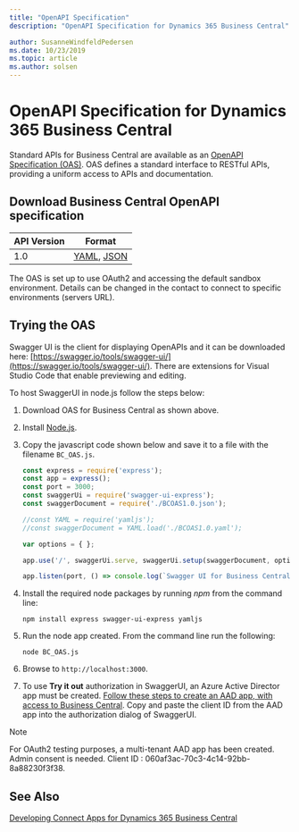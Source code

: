 ```yaml
---
title: "OpenAPI Specification"
description: "OpenAPI Specification for Dynamics 365 Business Central"

author: SusanneWindfeldPedersen
ms.date: 10/23/2019
ms.topic: article
ms.author: solsen
---
```


# OpenAPI Specification for Dynamics 365 Business Central

Standard APIs for Business Central are available as an [OpenAPI Specification (OAS)](https://swagger.io/specification/). OAS defines a standard interface to RESTful APIs, providing a uniform access to APIs and documentation.  

## Download Business Central OpenAPI specification

|API Version|Format|
|-----------|------|
|1.0|[YAML](contracts/BCOAS1.0.yaml), [JSON](contracts/BCOAS1.0.json)|

The OAS is set up to use OAuth2 and accessing the default sandbox environment. Details can be changed in the contact to connect to specific environments (servers URL).

## Trying the OAS
Swagger UI is the client for displaying OpenAPIs and it can be downloaded here: [https://swagger.io/tools/swagger-ui/](https://swagger.io/tools/swagger-ui/). There are extensions for Visual Studio Code that enable previewing and editing.

To host SwaggerUI in node.js follow the steps below:

1) Download OAS for Business Central as shown above.
2) Install [Node.js](https://nodejs.org/en/download/).
3) Copy the javascript code shown below and save it to a file with the filename `BC_OAS.js`.  
    ```javascript
    const express = require('express');
    const app = express();
    const port = 3000;
    const swaggerUi = require('swagger-ui-express');
    const swaggerDocument = require('./BCOAS1.0.json');

    //const YAML = require('yamljs');
    //const swaggerDocument = YAML.load('./BCOAS1.0.yaml'); 

    var options = { };

    app.use('/', swaggerUi.serve, swaggerUi.setup(swaggerDocument, options));

    app.listen(port, () => console.log(`Swagger UI for Business Central listening on port ${port}!`))
    ```

4) Install the required node packages by running *npm* from the command line:  
    ```
    npm install express swagger-ui-express yamljs
    ```
5) Run the node app created. From the command line run the following:
    ```
    node BC_OAS.js
    ```
6) Browse to `http://localhost:3000`.
7) To use **Try it out** authorization in SwaggerUI, an Azure Active Director app must be created. [Follow these steps to create an AAD app, with access to Business Central](https://docs.microsoft.com/en-us/dynamics365/business-central/dev-itpro/developer/devenv-develop-connect-apps#setting-up-azure-active-directory-aad-based-authentication). Copy and paste the client ID from the AAD app into the authorization dialog of SwaggerUI.

> [!NOTE]  
> For OAuth2 testing purposes, a multi-tenant AAD app has been created. Admin consent is needed. Client ID : 060af3ac-70c3-4c14-92bb-8a88230f3f38.

## See Also 
[Developing Connect Apps for Dynamics 365 Business Central](/dynamics365/business-central/dev-itpro/developer/devenv-develop-connect-apps)  

